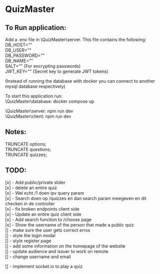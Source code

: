 # QuizMaster
## To Run application:
Add a .env file in \QuizMaster\server. This file contains the following:  
DB_HOST=""  
DB_USER=""  
DB_PASSWORD=""  
DB_NAME=""  
SALT="" (For encrypting passwords)  
JWT_KEY="" (Secret key to generate JWT tokens)  

(Instead of running the database with docker you can connect to another mysql database respectively)

To start this application run:  
\QuizMaster\database: docker compose up   
  
\QuizMaster\server: npm run dev  
\QuizMaster\client: npm run dev  

## Notes:
TRUNCATE options;  
TRUNCATE questions;  
TRUNCATE quizzes; 

## TODO:
[x] - Add public/private slider  
[x] - delete an entire quiz  
[x] - Wel echt /1 doen ipv query param  
[x] - Search doen op /quizzes en dan search param meegeven en dit checken in de controller  
[x] - fix broken endpoints client side  
[x] - Update an entire quiz client side  
[x] - Add search function to /choose page  
[x] - Show the username of the person that made a public quiz     
[] - make sure the user gets correct erros    
[] - style the login modal  
[] - style register page  
[] - add some information on the homepage of the website   
[] - update audience and issuer to work on remote  
[] - change username and email    

[] - implement socket.io to play a quiz  
 
